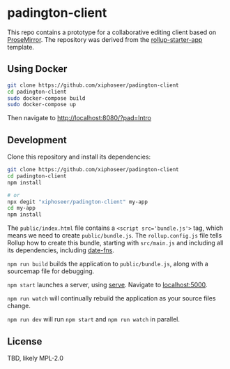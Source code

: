 # padington-client

This repo contains a prototype for a collaborative editing client based on [ProseMirror](https://prosemirror.net/). The repository was derived from the [rollup-starter-app](https://github.com/rollup/rollup-starter-app) template.

## Using Docker

```bash
git clone https://github.com/xiphoseer/padington-client
cd padington-client
sudo docker-compose build
sudo docker-compose up
```

Then navigate to <http://localhost:8080/?pad=Intro>

## Development

Clone this repository and install its dependencies:

```bash
git clone https://github.com/xiphoseer/padington-client
cd padington-client
npm install

# or
npx degit "xiphoseer/padington-client" my-app
cd my-app
npm install
```

The `public/index.html` file contains a `<script src='bundle.js'>` tag, which means we need to create `public/bundle.js`. The `rollup.config.js` file tells Rollup how to create this bundle, starting with `src/main.js` and including all its dependencies, including [date-fns](https://date-fns.org).

`npm run build` builds the application to `public/bundle.js`, along with a sourcemap file for debugging.

`npm start` launches a server, using [serve](https://github.com/zeit/serve). Navigate to [localhost:5000](http://localhost:5000).

`npm run watch` will continually rebuild the application as your source files change.

`npm run dev` will run `npm start` and `npm run watch` in parallel.

## License

TBD, likely MPL-2.0
